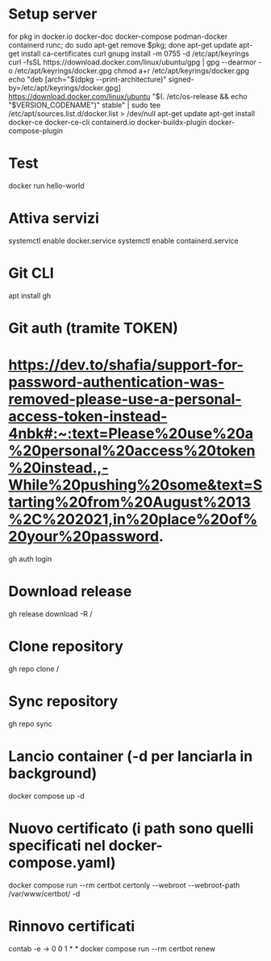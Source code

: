 # Setup server
for pkg in docker.io docker-doc docker-compose podman-docker containerd runc; do sudo apt-get remove $pkg; done
apt-get update
apt-get install ca-certificates curl gnupg
install -m 0755 -d /etc/apt/keyrings
curl -fsSL https://download.docker.com/linux/ubuntu/gpg |  gpg --dearmor -o /etc/apt/keyrings/docker.gpg
chmod a+r /etc/apt/keyrings/docker.gpg
echo "deb [arch="$(dpkg --print-architecture)" signed-by=/etc/apt/keyrings/docker.gpg] https://download.docker.com/linux/ubuntu "$(. /etc/os-release && echo "$VERSION_CODENAME")" stable" | sudo tee /etc/apt/sources.list.d/docker.list > /dev/null
apt-get update
apt-get install docker-ce docker-ce-cli containerd.io docker-buildx-plugin docker-compose-plugin

# Test
docker run hello-world

# Attiva servizi
systemctl enable docker.service
systemctl enable containerd.service

# Git CLI
apt install gh
# Git auth (tramite TOKEN)
# https://dev.to/shafia/support-for-password-authentication-was-removed-please-use-a-personal-access-token-instead-4nbk#:~:text=Please%20use%20a%20personal%20access%20token%20instead.,-While%20pushing%20some&text=Starting%20from%20August%2013%2C%202021,in%20place%20of%20your%20password.
gh auth login
# Download release
gh release download -R <user>/<repository> <tag>
# Clone repository
gh repo clone <user>/<repository>
# Sync repository
gh repo sync

# Lancio container (-d per lanciarla in background)
docker compose up -d

# Nuovo certificato (i path sono quelli specificati nel docker-compose.yaml)
docker compose run --rm certbot certonly --webroot --webroot-path /var/www/certbot/ -d <dominio>

# Rinnovo certificati
contab -e -> 0 0 1 * * docker compose run --rm certbot renew